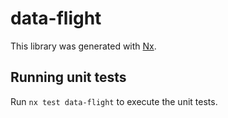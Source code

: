# data-flight

This library was generated with [Nx](https://nx.dev).

## Running unit tests

Run `nx test data-flight` to execute the unit tests.

